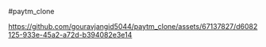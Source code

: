 #paytm_clone



https://github.com/gouravjangid5044/paytm_clone/assets/67137827/d6082125-933e-45a2-a72d-b394082e3e14

